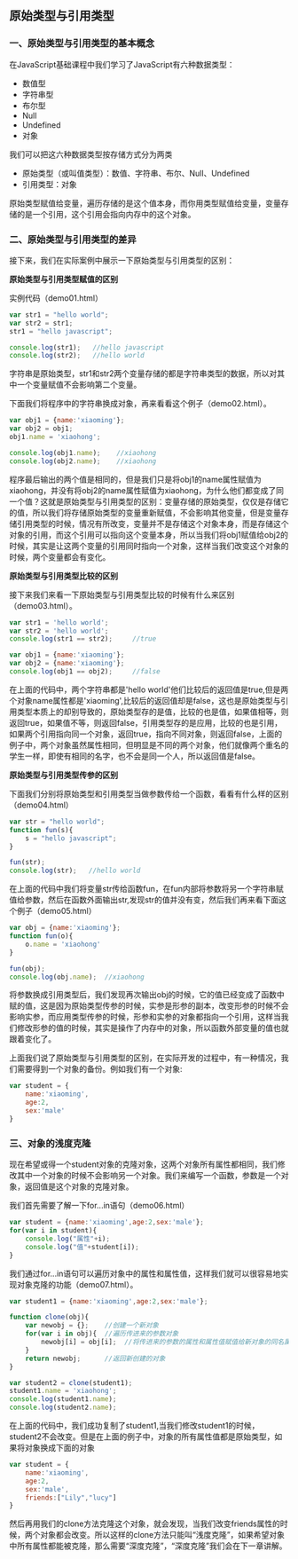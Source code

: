 ## 原始类型与引用类型

### 一、原始类型与引用类型的基本概念

在JavaScript基础课程中我们学习了JavaScript有六种数据类型：

* 数值型
* 字符串型
* 布尔型
* Null
* Undefined
* 对象

我们可以把这六种数据类型按存储方式分为两类

* 原始类型（或叫值类型）：数值、字符串、布尔、Null、Undefined
* 引用类型：对象

原始类型赋值给变量，遍历存储的是这个值本身，而你用类型赋值给变量，变量存储的是一个引用，这个引用会指向内存中的这个对象。

### 二、原始类型与引用类型的差异

接下来，我们在实际案例中展示一下原始类型与引用类型的区别：

**原始类型与引用类型赋值的区别**

实例代码（demo01.html）

``` js
var str1 = "hello world";
var str2 = str1;
str1 = "hello javascript";

console.log(str1);   //hello javascript
console.log(str2);   //hello world
```

字符串是原始类型，str1和str2两个变量存储的都是字符串类型的数据，所以对其中一个变量赋值不会影响第二个变量。

下面我们将程序中的字符串换成对象，再来看看这个例子（demo02.html）。

``` js
var obj1 = {name:'xiaoming'};
var obj2 = obj1; 
obj1.name = 'xiaohong';

console.log(obj1.name);    //xiaohong
console.log(obj2.name);    //xiaohong
```
程序最后输出的两个值是相同的，但是我们只是将obj1的name属性赋值为xiaohong，并没有将obj2的name属性赋值为xiaohong，为什么他们都变成了同一个值？这就是原始类型与引用类型的区别：变量存储的原始类型，仅仅是存储它的值，所以我们将存储原始类型的变量重新赋值，不会影响其他变量，但是变量存储引用类型的时候，情况有所改变，变量并不是存储这个对象本身，而是存储这个对象的引用，而这个引用可以指向这个变量本身，所以当我们将obj1赋值给obj2的时候，其实是让这两个变量的引用同时指向一个对象，这样当我们改变这个对象的时候，两个变量都会有变化。


**原始类型与引用类型比较的区别**

接下来我们来看一下原始类型与引用类型比较的时候有什么来区别（demo03.html）。

``` js
var str1 = 'hello world';
var str2 = 'hello world';
console.log(str1 == str2);     //true 

var obj1 = {name:'xiaoming'};
var obj2 = {name:'xiaoming'};
console.log(obj1 == obj2);     //false
```
在上面的代码中，两个字符串都是'hello world'他们比较后的返回值是true,但是两个对象name属性都是'xiaoming',比较后的返回值却是false，这也是原始类型与引用类型本质上的却别导致的，原始类型存的是值，比较的也是值，如果值相等，则返回true，如果值不等，则返回false，引用类型存的是应用，比较的也是引用，如果两个引用指向同一个对象，返回true，指向不同对象，则返回false，上面的例子中，两个对象虽然属性相同，但明显是不同的两个对象，他们就像两个重名的学生一样，即使有相同的名字，也不会是同一个人，所以返回值是false。

**原始类型与引用类型传参的区别**

下面我们分别将原始类型和引用类型当做参数传给一个函数，看看有什么样的区别（demo04.html）

``` js
var str = "hello world";
function fun(s){
    s = "hello javascript";
}

fun(str);
console.log(str);   //hello world
```
在上面的代码中我们将变量str传给函数fun，在fun内部将参数将另一个字符串赋值给参数，然后在函数外面输出str,发现str的值并没有变，然后我们再来看下面这个例子（demo05.html）
``` js
var obj = {name:'xiaoming'};
function fun(o){
    o.name = 'xiaohong'
}

fun(obj);
console.log(obj.name);  //xiaohong
```
将参数换成引用类型后，我们发现再次输出obj的时候，它的值已经变成了函数中赋的值，这是因为原始类型传参的时候，实参是形参的副本，改变形参的时候不会影响实参，而应用类型传参的时候，形参和实参的对象都指向一个引用，这样当我们修改形参的值的时候，其实是操作了内存中的对象，所以函数外部变量的值也就跟着变化了。

上面我们说了原始类型与引用类型的区别，在实际开发的过程中，有一种情况，我们需要得到一个对象的备份。例如我们有一个对象:
``` js
var student = {
    name:'xiaoming',
    age:2,
    sex:'male'
}
```

### 三、对象的浅度克隆

现在希望或得一个student对象的克隆对象，这两个对象所有属性都相同，我们修改其中一个对象的时候不会影响另一个对象。我们来编写一个函数，参数是一个对象，返回值是这个对象的克隆对象。

我们首先需要了解一下for...in语句（demo06.html）
``` js
var student = {name:'xiaoming',age:2,sex:'male'};
for(var i in student){
    console.log("属性"+i);
    console.log("值"+student[i]);
}
```
我们通过for...in语句可以遍历对象中的属性和属性值，这样我们就可以很容易地实现对象克隆的功能（demo07.html）。
``` js
var student1 = {name:'xiaoming',age:2,sex:'male'};

function clone(obj){
    var newobj = {};    //创建一个新对象
    for(var i in obj){  //遍历传进来的参数对象
        newobj[i] = obj[i];  //将传进来的参数的属性和属性值赋值给新对象的同名属性。
    }
    return newobj;      //返回新创建的对象
}

var student2 = clone(student1);
student1.name = 'xiaohong';
console.log(student1.name);
console.log(student2.name);
```
在上面的代码中，我们成功复制了student1,当我们修改student1的时候，student2不会改变。但是在上面的例子中，对象的所有属性值都是原始类型，如果将对象换成下面的对象
``` js
var student = {
    name:'xiaoming',
    age:2,
    sex:'male',
    friends:["Lily","lucy"]
}
```
然后再用我们的clone方法克隆这个对象，就会发现，当我们改变friends属性的时候，两个对象都会改变。所以这样的clone方法只能叫“浅度克隆”，如果希望对象中所有属性都能被克隆，那么需要“深度克隆”，“深度克隆”我们会在下一章讲解。